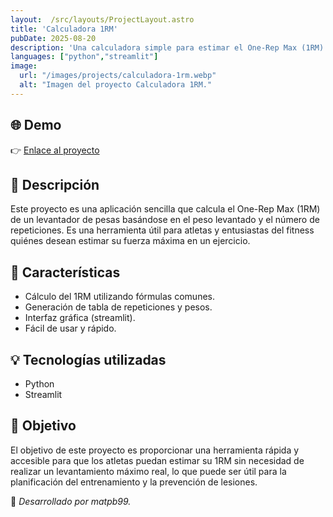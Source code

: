 ```yaml
---
layout:  /src/layouts/ProjectLayout.astro
title: 'Calculadora 1RM'
pubDate: 2025-08-20
description: 'Una calculadora simple para estimar el One-Rep Max (1RM) en levantamiento de pesas.'
languages: ["python","streamlit"]
image:
  url: "/images/projects/calculadora-1rm.webp"
  alt: "Imagen del proyecto Calculadora 1RM."
---
```

## 🌐 Demo
👉 <a href="https://calculadora1rm.streamlit.app/" target="_blank">Enlace al proyecto</a>

## 📝 Descripción

Este proyecto es una aplicación sencilla que calcula el One-Rep Max (1RM) de un levantador de pesas basándose en el peso levantado y el número de repeticiones. Es una herramienta útil para atletas y entusiastas del fitness quiénes desean estimar su fuerza máxima en un ejercicio.

## 🧩 Características
- Cálculo del 1RM utilizando fórmulas comunes.
- Generación de tabla de repeticiones y pesos.
- Interfaz gráfica (streamlit).
- Fácil de usar y rápido.

## 💡 Tecnologías utilizadas
- Python
- Streamlit



## 🎯 Objetivo
El objetivo de este proyecto es proporcionar una herramienta rápida y accesible para que los atletas puedan estimar su 1RM sin necesidad de realizar un levantamiento máximo real, lo que puede ser útil para la planificación del entrenamiento y la prevención de lesiones.

🚀 *Desarrollado por matpb99.*
